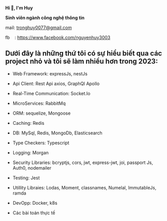 **Hi ****👋****, I'm Huy**

**Sinh viên ngành công nghệ thông tin**

mail: <tronghuy0077@gmail.com>

fb    : <https://www.facebook.com/nguyenhuy3003>

Dưới đây là những thứ tôi có sự hiểu biết qua các project nhỏ và tôi sẽ làm nhiều hơn trong 2023:
------------------------------------------------

- Web Framework: expressJs, nestJs

- Api Client: Rest Api axios, GraphQl Apollo

- Real-Time Communication: Socket.Io

- MicroServices: RabbitMq

- ORM: sequelize, Mongoose

- Caching: Redis

- DB: MySql, Redis, MongoDb, Elasticsearch

- Type Checkers: Typescript

- Logging: Morgan

- Security Libraries: bcryptjs, cors, jwt, express-jwt, joi, passport Js, Auth0, nodemailer

- Testing: Jest

- Utillity Libraies: Lodas, Moment, classnames, Numelal, ImmutableJs, ramda

- DevOpp: Docker, k8s

* Các bài toán thực tế
